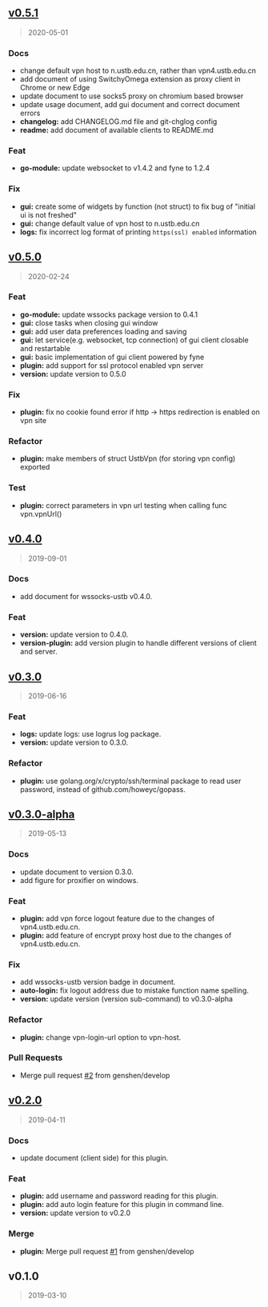
<a name="v0.5.1"></a>
## [v0.5.1](https://github.com/genshen/wssocks-plugin-ustb/compare/v0.5.0...v0.5.1)

> 2020-05-01

### Docs

* change default vpn host to n.ustb.edu.cn, rather than vpn4.ustb.edu.cn
* add document of using SwitchyOmega extension as proxy client in Chrome or new Edge
* update document to use socks5 proxy on chromium based browser
* update usage document, add gui document and correct document errors
* **changelog:** add CHANGELOG.md file and git-chglog config
* **readme:** add document of available clients to README.md

### Feat

* **go-module:** update websocket to v1.4.2 and fyne to 1.2.4

### Fix

* **gui:** create some of widgets by function (not struct) to fix bug of "initial ui is not freshed"
* **gui:** change default value of vpn host to n.ustb.edu.cn
* **logs:** fix incorrect log format of printing `https(ssl) enabled` information


<a name="v0.5.0"></a>
## [v0.5.0](https://github.com/genshen/wssocks-plugin-ustb/compare/v0.4.0...v0.5.0)

> 2020-02-24

### Feat

* **go-module:** update wssocks package version to 0.4.1
* **gui:** close tasks when closing gui window
* **gui:** add user data preferences loading and saving
* **gui:** let service(e.g. websocket, tcp connection) of gui client closable and restartable
* **gui:** basic implementation of gui client powered by fyne
* **plugin:** add support for ssl protocol enabled vpn server
* **version:** update version to 0.5.0

### Fix

* **plugin:** fix no cookie found error if http -> https redirection is enabled on vpn site

### Refactor

* **plugin:** make members of struct UstbVpn (for storing vpn config) exported

### Test

* **plugin:** correct parameters in vpn url testing when calling func vpn.vpnUrl()


<a name="v0.4.0"></a>
## [v0.4.0](https://github.com/genshen/wssocks-plugin-ustb/compare/v0.3.0...v0.4.0)

> 2019-09-01

### Docs

* add document for wssocks-ustb v0.4.0.

### Feat

* **version:** update version to 0.4.0.
* **version-plugin:** add version plugin to handle different versions of client and server.


<a name="v0.3.0"></a>
## [v0.3.0](https://github.com/genshen/wssocks-plugin-ustb/compare/v0.3.0-alpha...v0.3.0)

> 2019-06-16

### Feat

* **logs:** update logs: use logrus log package.
* **version:** update version to 0.3.0.

### Refactor

* **plugin:** use golang.org/x/crypto/ssh/terminal package to read user password, instead of github.com/howeyc/gopass.


<a name="v0.3.0-alpha"></a>
## [v0.3.0-alpha](https://github.com/genshen/wssocks-plugin-ustb/compare/v0.2.0...v0.3.0-alpha)

> 2019-05-13

### Docs

* update document to version 0.3.0.
* add figure for proxifier on windows.

### Feat

* **plugin:** add vpn force logout feature due to the changes of vpn4.ustb.edu.cn.
* **plugin:** add feature of encrypt proxy host due to the changes of vpn4.ustb.edu.cn.

### Fix

* add wssocks-ustb version badge in document.
* **auto-login:** fix logout address due to mistake function name spelling.
* **version:** update version (version sub-command) to v0.3.0-alpha

### Refactor

* **plugin:** change vpn-login-url option to vpn-host.

### Pull Requests

* Merge pull request [#2](https://github.com/genshen/wssocks-plugin-ustb/issues/2) from genshen/develop


<a name="v0.2.0"></a>
## [v0.2.0](https://github.com/genshen/wssocks-plugin-ustb/compare/v0.1.0...v0.2.0)

> 2019-04-11

### Docs

* update document (client side) for this plugin.

### Feat

* **plugin:** add username and password reading for this plugin.
* **plugin:** add auto login feature for this plugin in command line.
* **version:** update version to v0.2.0

### Merge

* **plugin:** Merge pull request [#1](https://github.com/genshen/wssocks-plugin-ustb/issues/1) from genshen/develop


<a name="v0.1.0"></a>
## v0.1.0

> 2019-03-10


